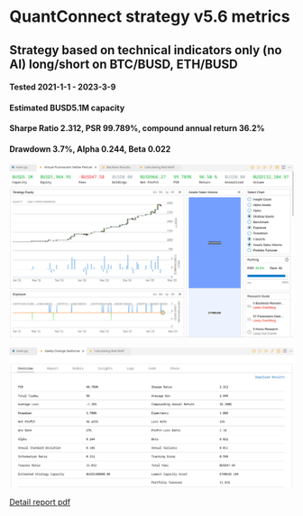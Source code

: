 # QuantConnect strategy v5.6 metrics

## Strategy based on technical indicators only (no AI) long/short on BTC/BUSD, ETH/BUSD

#### Tested 2021-1-1 - 2023-3-9
#### Estimated BUSD5.1M capacity
#### Sharpe Ratio 2.312, PSR 99.789%, compound annual return 36.2%
#### Drawdown 3.7%, Alpha 0.244, Beta 0.022

![stats 1](./5.6_1.png?raw=true "Stats 1")

![stats 2](./5.6_2.png?raw=true "Stats 2")

[Detail report pdf](./assets_indicators_5.6.pdf?raw=true)
